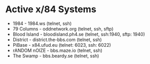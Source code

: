 # Active x/84 Systems

- 1984 - 1984.ws (telnet, ssh)
- 79 Columns - oddnetwork.org (telnet, ssh, sftp)
- Blood Island - bloodisland.ph4.se (telnet, ssh:1940, sftp: 1940)
- District - district.the-bbs.com (telnet, ssh)
- PiBase - x84.ufud.eu (telnet: 6023, ssh: 6022)
- rANDOM nOIZE - bbs.maze.io (telnet, ssh)
- The Swamp - bbs.beardy.se (telnet, ssh)
